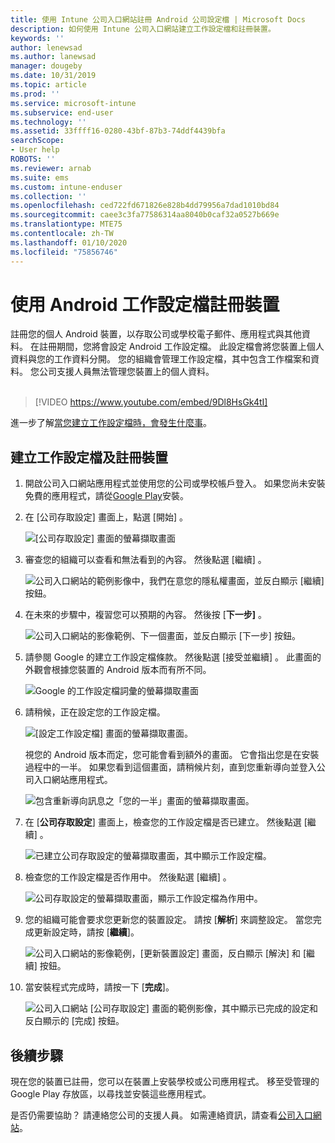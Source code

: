 ```yaml
---
title: 使用 Intune 公司入口網站註冊 Android 公司設定檔 | Microsoft Docs
description: 如何使用 Intune 公司入口網站建立工作設定檔和註冊裝置。
keywords: ''
author: lenewsad
ms.author: lanewsad
manager: dougeby
ms.date: 10/31/2019
ms.topic: article
ms.prod: ''
ms.service: microsoft-intune
ms.subservice: end-user
ms.technology: ''
ms.assetid: 33ffff16-0280-43bf-87b3-74ddf4439bfa
searchScope:
- User help
ROBOTS: ''
ms.reviewer: arnab
ms.suite: ems
ms.custom: intune-enduser
ms.collection: ''
ms.openlocfilehash: ced722fd671826e828b4dd79956a7dad1010bd84
ms.sourcegitcommit: caee3c3fa77586314aa8040b0caf32a0527b669e
ms.translationtype: MTE75
ms.contentlocale: zh-TW
ms.lasthandoff: 01/10/2020
ms.locfileid: "75856746"
---
```

# <a name="enroll-device-with-android-work-profile"></a>使用 Android 工作設定檔註冊裝置

註冊您的個人 Android 裝置，以存取公司或學校電子郵件、應用程式與其他資料。 在註冊期間，您將會設定 Android 工作設定檔。 此設定檔會將您裝置上個人資料與您的工作資料分開。 您的組織會管理工作設定檔，其中包含工作檔案和資料。 您公司支援人員無法管理您裝置上的個人資料。  
</br>
> [!VIDEO https://www.youtube.com/embed/9Dl8HsGk4tI]

進一步了解[當您建立工作設定檔時，會發生什麼事](what-happens-when-you-create-a-work-profile-android.md)。

## <a name="create-work-profile-and-enroll-device"></a>建立工作設定檔及註冊裝置

1. 開啟公司入口網站應用程式並使用您的公司或學校帳戶登入。 如果您尚未安裝免費的應用程式，請從[Google Play](https://play.google.com/store/apps/details?id=com.microsoft.windowsintune.companyportal)安裝。  

2. 在 [公司存取設定]  畫面上，點選 [開始]  。  

    ![[公司存取設定] 畫面的螢幕擷取畫面](./media/access-setup-work-profile-1911.png)  

3. 審查您的組織可以查看和無法看到的內容。 然後點選 [繼續]  。 

    ![公司入口網站的範例影像中，我們在意您的隱私權畫面，並反白顯示 [繼續] 按鈕。](./media/android-privacy-screen-1911.png)  
4. 在未來的步驟中，複習您可以預期的內容。 然後按 [**下一步]** 。  

    ![公司入口網站的影像範例、下一個畫面，並反白顯示 [下一步] 按鈕。](./media/android-wp-04-1908.png)  

5. 請參閱 Google 的建立工作設定檔條款。 然後點選 [接受並繼續]  。 此畫面的外觀會根據您裝置的 Android 版本而有所不同。 

    ![Google 的工作設定檔詞彙的螢幕擷取畫面](./media/android-wp-05-1908.png)  

6. 請稍候，正在設定您的工作設定檔。  

    ![[設定工作設定檔] 畫面的螢幕擷取畫面。](./media/android-wp-05a-1908.png)  

   視您的 Android 版本而定，您可能會看到額外的畫面。 它會指出您是在安裝過程中的一半。 如果您看到這個畫面，請稍候片刻，直到您重新導向並登入公司入口網站應用程式。  

    ![包含重新導向訊息之「您的一半」畫面的螢幕擷取畫面。](./media/android-wp-05b-1908.png)  

7. 在 [**公司存取設定**] 畫面上，檢查您的工作設定檔是否已建立。 然後點選 [繼續]  。  

    ![已建立公司存取設定的螢幕擷取畫面，其中顯示工作設定檔。](./media/work-profile-complete-1911.png)  

8. 檢查您的工作設定檔是否作用中。 然後點選 [繼續]  。 

    ![公司存取設定的螢幕擷取畫面，顯示工作設定檔為作用中。](./media/work-profile-active-1911.png)  

9. 您的組織可能會要求您更新您的裝置設定。 請按 [**解析**] 來調整設定。 當您完成更新設定時，請按 [**繼續**]。    

    ![公司入口網站的影像範例，[更新裝置設定] 畫面，反白顯示 [解決] 和 [繼續] 按鈕。](./media/resolve-settings-1911.png) 


10. 當安裝程式完成時，請按一下 [**完成**]。  

    ![公司入口網站 [公司存取設定] 畫面的範例影像，其中顯示已完成的設定和反白顯示的 [完成] 按鈕。](./media/work-profile-done-1911.png)  


## <a name="next-steps"></a>後續步驟  

現在您的裝置已註冊，您可以在裝置上安裝學校或公司應用程式。 移至受管理的 Google Play 存放區，以尋找並安裝這些應用程式。 

是否仍需要協助？ 請連絡您公司的支援人員。 如需連絡資訊，請查看[公司入口網站](https://go.microsoft.com/fwlink/?linkid=2010980)。
